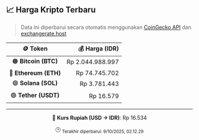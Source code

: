 

<!-- HARGA_KRIPTO -->
## 📈 Harga Kripto Terbaru

> Data ini diperbarui secara otomatis menggunakan [CoinGecko API](https://www.coingecko.com/) dan [exchangerate.host](https://exchangerate.host/)

<div align="center">

| 🪙 Token | 💰 Harga (IDR) |
|:------:|---------------:|
| 🟠 **Bitcoin (BTC)**   | Rp 2.044.988.997 |
| 🔵 **Ethereum (ETH)**  | Rp 74.745.702 |
| 🟣 **Solana (SOL)**    | Rp 3.781.443 |
| 🟢 **Tether (USDT)**   | Rp 16.579 |

---

💱 **Kurs Rupiah (USD → IDR)**: Rp 16.534

🕒 <sub>Terakhir diperbarui: 9/10/2025, 02.12.29</sub>

</div>
<!-- /HARGA_KRIPTO -->